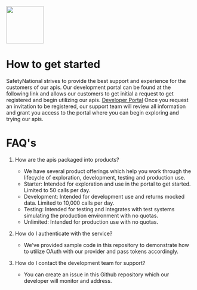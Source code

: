 
<img src="https://github.com/SafetyNationalPublic/apis/wiki/docs/SN_2018_Logo.svg" width="100" height="100" align="center">

# How to get started
SafetyNational strives to provide the best support and experience for the customers of our apis.  Our development portal can be found at the following link and allows our customers to get initial a request to get registered and begin utilizing our apis. <a href="https://api-sandbox-cus.developer.azure-api.net/">Developer Portal</a>
Once you request an invitation to be registered, our support team will review all information and grant you access to the portal where you can begin exploring and trying our apis.  

#  FAQ's
1. How are the apis packaged into products?
   - We have several product offerings which help you work through the lifecycle of exploration, development, testing and production use. 
   - Starter: Intended for exploration and use in the portal to get started. Limited to 50 calls per day.
   - Development: Intended for development use and returns mocked data.  Limited to 10,000 calls per day.
   - Testing: Intended for testing and integrates with test systems simulating the production environment with no quotas.
   - Unlimited: Intended for production use with no quotas.  

2. How do I authenticate with the service?
   - We've provided sample code in this repository to demonstrate how to utilize OAuth with our provider and pass tokens accordingly.
   
3. How do I contact the development team for support?
   - You can create an issue in this Github repository which our developer will monitor and address.

